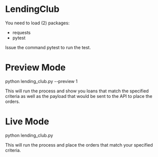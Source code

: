 # LendingClub

You need to load (2) packages:

- requests
- pytest 

Issue the command pytest to run the test.

# Preview Mode
python lending_club.py --preview 1

This will run the process and show you loans that match the specified criteria as well as the payload that would be sent to the API to place the orders. 

# Live Mode
python lending_club.py

This will run the process and place the orders that match your specified criteria.
